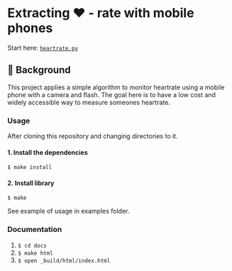 # Extracting ❤️ - rate with mobile phones 

Start here: [`heartrate.py`](src/heartrate.py)

## 💭 Background
This project applies a simple algorithm to monitor heartrate using a mobile phone with a camera and flash. The goal here is to have a low cost and widely accessible way to measure someones heartrate.

### Usage
After cloning this repository and changing directories to it.

#### 1. Install the dependencies
```
$ make install
```
#### 2. Install library
```
$ make
```
See example of usage in examples folder.

### Documentation
1. `$ cd docs`
2. `$ make html`
3. `$ open _build/html/index.html`
